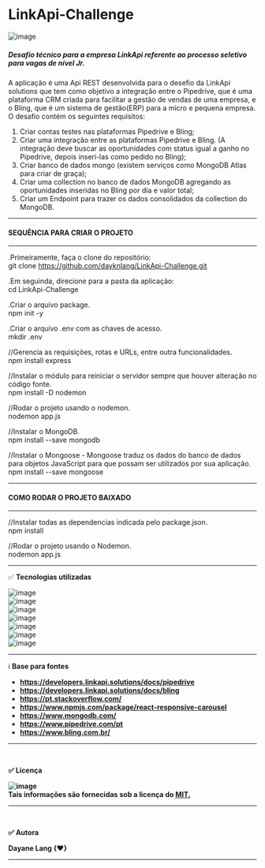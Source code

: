 # LinkApi-Challenge </br>

![image](https://user-images.githubusercontent.com/77943169/141980693-7bbcac8f-1933-4d29-a087-8f2cc58fb381.png)


##### Desafio técnico para a empresa LinkApi referente ao processo seletivo para vagas de nível Jr.</br>

A aplicação é uma Api REST desenvolvida para o desefio da LinkApi solutions que tem como objetivo a integração entre o Pipedrive, que é uma plataforma CRM criada para facilitar a gestão de vendas de uma empresa, e o Bling, que é um sistema de gestão(ERP) para a micro e pequena empresa. 
O desafio contém os seguintes requisitos:

 1. Criar contas testes nas plataformas Pipedrive e Bling;
 2. Criar uma integração entre as plataformas Pipedrive e Bling. (A integração deve buscar as oportunidades com status igual a ganho no Pipedrive, depois inseri-las como pedido   no Bling);<br/>
 3. Criar banco de dados mongo  (existem serviços como MongoDB Atlas para criar de graça);<br/>
 4. Criar uma collection no banco de dados MongoDB agregando as oportunidades inseridas no Bling por dia e valor total;<br/>
 5. Criar um Endpoint para trazer os dados consolidados da collection do MongoDB.

--------------------------------------
#### SEQUÊNCIA PARA CRIAR O PROJETO
--------------------------------------

.Primeiramente, faça o clone do repositório: <br/>
git clone https://github.com/dayknlang/LinkApi-Challenge.git

.Em seguinda, direcione para a pasta da aplicação:<br/>
cd LinkApi-Challenge

.Criar o arquivo package.<br/>
npm init -y

.Criar o arquivo .env com as chaves de acesso.<br/>
mkdir .env

//Gerencia as requisições, rotas e URLs, entre outra funcionalidades. <br/>
npm install express

//Instalar o módulo para reiniciar o servidor sempre que houver alteração no código fonte. <br/>
npm install -D nodemon

//Rodar o projeto usando o nodemon. <br/>
nodemon app.js

//Instalar o MongoDB. <br/>
npm install --save mongodb

//Instalar o Mongoose - Mongoose traduz os dados do banco de dados para objetos JavaScript para que possam ser utilizados por sua aplicação. <br/>
npm install --save mongoose

--------------------------------------
#### COMO RODAR O PROJETO BAIXADO
--------------------------------------

//Instalar todas as dependencias indicada pelo package.json. <br/>
npm install

//Rodar o projeto usando o Nodemon. <br/>
nodemon app.js<br/>
******

✅ <b>Tecnologias utilizadas</b> <br/>

![image](https://user-images.githubusercontent.com/77943169/141980087-f0de7aec-fc88-47a3-b054-2d49e6be194a.png)
<br/>
![image](https://user-images.githubusercontent.com/77943169/140412888-ca47b652-1b92-4d98-9678-519966716af5.png)
<br/>
![image](https://user-images.githubusercontent.com/77943169/141980238-459a1aa6-f1d2-482a-93a4-d2abfde3fe6b.png)
<br/>
![image](https://user-images.githubusercontent.com/77943169/137235402-1b218f64-f4e5-40b7-9752-bf779186b6a0.png)
<br/>
![image](https://user-images.githubusercontent.com/77943169/137235431-7b983686-d3df-4e1a-a805-c5b46e8f4fed.png)
<br/>
![image](https://user-images.githubusercontent.com/77943169/134592899-dd7d250b-f72c-4816-9386-453701ed6fba.png)
<br/>
![image](https://user-images.githubusercontent.com/77943169/140413705-114486b6-4b78-48ec-92c2-ef21e774665c.png)
<br/>
*******
ℹ️ <b>Base para fontes<b/>
  
  - https://developers.linkapi.solutions/docs/pipedrive <br/>
  - https://developers.linkapi.solutions/docs/bling <br/>
  - https://pt.stackoverflow.com/ <br/>
  - https://www.npmjs.com/package/react-responsive-carousel <br/>
  - https://www.mongodb.com/ <br/>
  - https://www.pipedrive.com/pt <br/>
  - https://www.bling.com.br/ <br/>
 *******
<br/>

✅ <b>Licença<b/>

![image](https://user-images.githubusercontent.com/77943169/134589674-675ceb99-479a-43e8-9c45-2067aa0d3c85.png) <br/>
Tais informações são fornecidas sob a licença do [MIT.](https://github.com/vhesener/Closures/blob/master/LICENSE) 

*****
<br/>

✅ <b>Autora<b/>

Dayane Lang {♥}
<br/>
 ********


